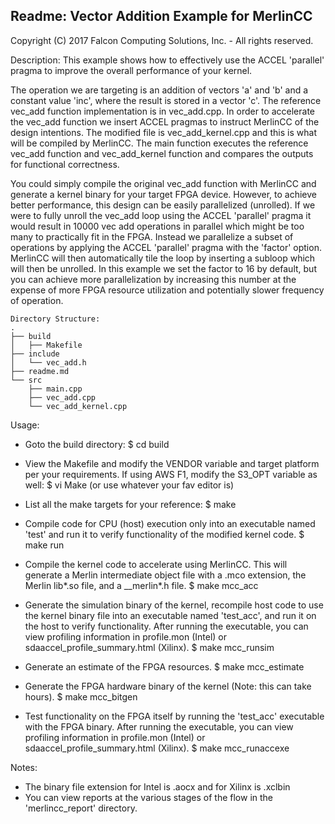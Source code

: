 ## Readme: Vector Addition Example for MerlinCC
Copyright (C) 2017 Falcon Computing Solutions, Inc. - All rights reserved.

Description:
This example shows how to effectively use the ACCEL 'parallel' pragma to 
improve the overall performance of your kernel. 

The operation we are targeting is an addition of vectors 'a' and 'b' and a 
constant value 'inc', where the result is stored in a vector 'c'.
The reference vec_add function implementation is in vec_add.cpp. In order to 
accelerate the vec_add function we insert ACCEL pragmas to instruct MerlinCC 
of the design intentions. The modified file is vec_add_kernel.cpp and this is 
what will be compiled by MerlinCC. The main function executes the reference 
vec_add function and vec_add_kernel function and compares the outputs for 
functional correctness. 

You could simply compile the original vec_add function with MerlinCC and 
generate a kernel binary for your target FPGA device. However, to achieve 
better performance, this design can be easily parallelized (unrolled). If we
were to fully unroll the vec_add loop using the ACCEL 'parallel' pragma it 
would result in 10000 vec add operations in parallel which might be too many 
to practically fit in the FPGA. Instead we parallelize a subset of operations 
by applying the ACCEL 'parallel' pragma with the 'factor' option. MerlinCC
will then automatically tile the loop by inserting a subloop which will then 
be unrolled. In this example we set the factor to 16 by default, but you can 
achieve more parallelization by increasing this number at the expense of more 
FPGA resource utilization and potentially slower frequency of operation.
```
Directory Structure:
.
├── build
│   ├── Makefile
├── include
│   └── vec_add.h
├── readme.md
└── src
    ├── main.cpp
    ├── vec_add.cpp
    └── vec_add_kernel.cpp
```
Usage:
- Goto the build directory:
  $ cd build

- View the Makefile and modify the VENDOR variable and target platform per your 
  requirements. If using AWS F1, modify the S3_OPT variable as well:
  $ vi Make (or use whatever your fav editor is)

- List all the make targets for your reference:
  $ make

- Compile code for CPU (host) execution only into an executable named 'test' 
  and run it to verify functionality of the modified kernel code. 
  $ make run

- Compile the kernel code to accelerate using MerlinCC. This will generate a
  Merlin intermediate object file with a .mco extension, the Merlin lib*.so
  file, and a __merlin*.h file.
  $ make mcc_acc

- Generate the simulation binary of the kernel, recompile host code to use the 
  kernel binary file into an executable named 'test_acc', and run it on the 
  host to verify functionality.
  After running the executable, you can view profiling information in 
  profile.mon (Intel) or sdaaccel_profile_summary.html (Xilinx).
  $ make mcc_runsim

- Generate an estimate of the FPGA resources.
  $ make mcc_estimate

- Generate the FPGA hardware binary of the kernel (Note: this can take hours).
  $ make mcc_bitgen

- Test functionality on the FPGA itself by running the 'test_acc' executable
  with the FPGA binary.
  After running the executable, you can view profiling information in 
  profile.mon (Intel) or sdaaccel_profile_summary.html (Xilinx).
  $ make mcc_runaccexe

Notes:
- The binary file extension for Intel is .aocx and for Xilinx is .xclbin 
- You can view reports at the various stages of the flow in the 
  'merlincc_report' directory.

